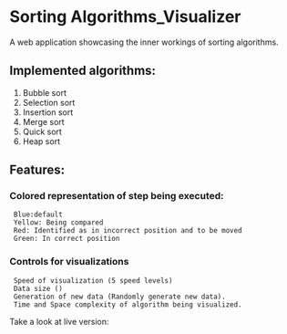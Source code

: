 # Sorting Algorithms_Visualizer

A web application showcasing the inner workings of sorting algorithms.

## Implemented algorithms:
1) Bubble sort
2) Selection sort
3) Insertion sort
4) Merge sort
5) Quick sort
6) Heap sort

## Features:
### Colored representation of step being executed:
     Blue:default  
     Yellow: Being compared
     Red: Identified as in incorrect position and to be moved
     Green: In correct position
### Controls for visualizations
     Speed of visualization (5 speed levels)
     Data size ()
     Generation of new data (Randomly generate new data).
     Time and Space complexity of algorithm being visualized.

Take a look at live version: 
